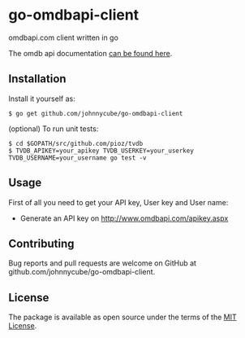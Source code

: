 # go-omdbapi-client

omdbapi.com client written in go

The omdb api documentation [can be found here](http://www.omdbapi.com/).

## Installation

Install it yourself as:

    $ go get github.com/johnnycube/go-omdbapi-client

(optional) To run unit tests:

    $ cd $GOPATH/src/github.com/pioz/tvdb
    $ TVDB_APIKEY=your_apikey TVDB_USERKEY=your_userkey TVDB_USERNAME=your_username go test -v

## Usage

First of all you need to get your API key, User key and User name:

* Generate an API key on http://www.omdbapi.com/apikey.aspx

## Contributing

Bug reports and pull requests are welcome on GitHub at github.com/johnnycube/go-omdbapi-client.

## License

The package is available as open source under the terms of the [MIT License](http://opensource.org/licenses/MIT).
